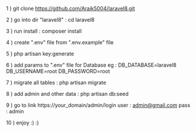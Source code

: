 1 )
git clone https://github.com/Araik5004/laravel8.git

2 ) go into dir "laravel8" :
cd laravel8

3 ) run install :
composer install

4 )
create ".env" file from ".env.example" file

5 )
php artisan key:generate

6 )
add params to ".env" file for Database eg :
DB_DATABASE=laravel8
DB_USERNAME=root
DB_PASSWORD=root

7 ) migrate all tables :
php artisan migrate


8 ) add admin and other data :
php artisan db:seed

9 )
go to link https://your_domain/admin/login
user : admin@gmail.com
pass : admin

10 ) 
enjoy :) :)
